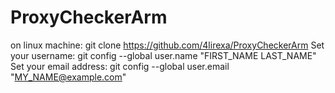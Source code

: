 # ProxyCheckerArm

on linux machine:
git clone https://github.com/4lirexa/ProxyCheckerArm
Set your username:
git config --global user.name "FIRST_NAME LAST_NAME"
Set your email address:
git config --global user.email "MY_NAME@example.com"
